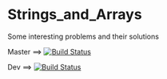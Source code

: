 # Strings_and_Arrays
Some interesting problems and their solutions

Master ==> [![Build Status](https://travis-ci.org/ChillBroYo/Strings_and_Arrays.svg?branch=master)](https://travis-ci.org/ChillBroYo/Strings_and_Arrays)

Dev ==> [![Build Status](https://travis-ci.org/ChillBroYo/Strings_and_Arrays.svg?branch=sammy%2Fdev)](https://travis-ci.org/ChillBroYo/Strings_and_Arrays)
